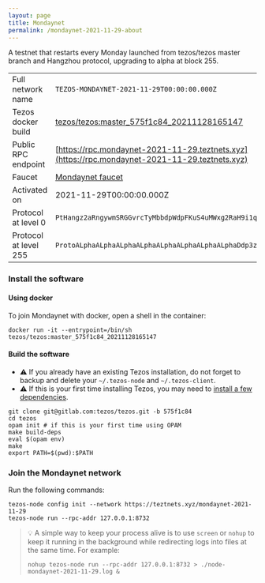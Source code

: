 ```yaml
---
layout: page
title: Mondaynet
permalink: /mondaynet-2021-11-29-about
---
```


A testnet that restarts every Monday launched from tezos/tezos master branch and Hangzhou protocol, upgrading to alpha at block 255.

| | |
|-------|---------------------|
| Full network name | `TEZOS-MONDAYNET-2021-11-29T00:00:00.000Z` |
| Tezos docker build | [tezos/tezos:master_575f1c84_20211128165147](https://hub.docker.com/r/tezos/tezos/tags?page=1&ordering=last_updated&name=master_575f1c84_20211128165147) |
| Public RPC endpoint | [https://rpc.mondaynet-2021-11-29.teztnets.xyz](https://rpc.mondaynet-2021-11-29.teztnets.xyz) |
| Faucet | [Mondaynet faucet](https://teztnets.xyz/mondaynet-2021-11-29-faucet) |
| Activated on | 2021-11-29T00:00:00.000Z |
| Protocol at level 0 |  `PtHangz2aRngywmSRGGvrcTyMbbdpWdpFKuS4uMWxg2RaH9i1qx` |
| Protocol at level 255 |  `ProtoALphaALphaALphaALphaALphaALphaALphaALphaDdp3zK` |




### Install the software

#### Using docker

To join Mondaynet with docker, open a shell in the container:

```
docker run -it --entrypoint=/bin/sh tezos/tezos:master_575f1c84_20211128165147
```

#### Build the software


- ⚠️  If you already have an existing Tezos installation, do not forget to backup and delete your `~/.tezos-node` and `~/.tezos-client`.
- ⚠️  If this is your first time installing Tezos, you may need to [install a few dependencies](https://tezos.gitlab.io/introduction/howtoget.html#setting-up-the-development-environment-from-scratch).

```
git clone git@gitlab.com:tezos/tezos.git -b 575f1c84
cd tezos
opam init # if this is your first time using OPAM
make build-deps
eval $(opam env)
make
export PATH=$(pwd):$PATH
```

### Join the Mondaynet network

Run the following commands:

```
tezos-node config init --network https://teztnets.xyz/mondaynet-2021-11-29
tezos-node run --rpc-addr 127.0.0.1:8732
```

> 💡 A simple way to keep your process alive is to use `screen` or `nohup` to keep it running in the background while redirecting logs into files at the same time. For example:
>
> ```bash=13
> nohup tezos-node run --rpc-addr 127.0.0.1:8732 > ./node-mondaynet-2021-11-29.log &
> ```


